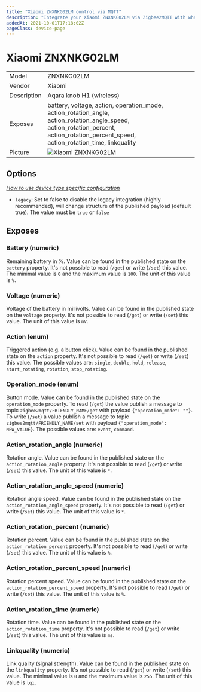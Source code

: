 ```yaml
---
title: "Xiaomi ZNXNKG02LM control via MQTT"
description: "Integrate your Xiaomi ZNXNKG02LM via Zigbee2MQTT with whatever smart home infrastructure you are using without the vendors bridge or gateway."
addedAt: 2021-10-01T17:18:02Z
pageClass: device-page
---
```


<!-- !!!! -->
<!-- ATTENTION: This file is auto-generated through docgen! -->
<!-- You can only edit the "Notes"-Section between the two comment lines "Notes BEGIN" and "Notes END". -->
<!-- Do not use h1 or h2 heading within "## Notes"-Section. -->
<!-- !!!! -->

# Xiaomi ZNXNKG02LM

|     |     |
|-----|-----|
| Model | ZNXNKG02LM  |
| Vendor  | Xiaomi  |
| Description | Aqara knob H1 (wireless) |
| Exposes | battery, voltage, action, operation_mode, action_rotation_angle, action_rotation_angle_speed, action_rotation_percent, action_rotation_percent_speed, action_rotation_time, linkquality |
| Picture | ![Xiaomi ZNXNKG02LM](https://www.zigbee2mqtt.io/images/devices/ZNXNKG02LM.jpg) |


<!-- Notes BEGIN: You can edit here. Add "## Notes" headline if not already present. -->


<!-- Notes END: Do not edit below this line -->


## Options
*[How to use device type specific configuration](../guide/configuration/devices-groups.md#specific-device-options)*

* `legacy`: Set to false to disable the legacy integration (highly recommended), will change structure of the published payload (default true). The value must be `true` or `false`


## Exposes

### Battery (numeric)
Remaining battery in %.
Value can be found in the published state on the `battery` property.
It's not possible to read (`/get`) or write (`/set`) this value.
The minimal value is `0` and the maximum value is `100`.
The unit of this value is `%`.

### Voltage (numeric)
Voltage of the battery in millivolts.
Value can be found in the published state on the `voltage` property.
It's not possible to read (`/get`) or write (`/set`) this value.
The unit of this value is `mV`.

### Action (enum)
Triggered action (e.g. a button click).
Value can be found in the published state on the `action` property.
It's not possible to read (`/get`) or write (`/set`) this value.
The possible values are: `single`, `double`, `hold`, `release`, `start_rotating`, `rotation`, `stop_rotating`.

### Operation_mode (enum)
Button mode.
Value can be found in the published state on the `operation_mode` property.
To read (`/get`) the value publish a message to topic `zigbee2mqtt/FRIENDLY_NAME/get` with payload `{"operation_mode": ""}`.
To write (`/set`) a value publish a message to topic `zigbee2mqtt/FRIENDLY_NAME/set` with payload `{"operation_mode": NEW_VALUE}`.
The possible values are: `event`, `command`.

### Action_rotation_angle (numeric)
Rotation angle.
Value can be found in the published state on the `action_rotation_angle` property.
It's not possible to read (`/get`) or write (`/set`) this value.
The unit of this value is `*`.

### Action_rotation_angle_speed (numeric)
Rotation angle speed.
Value can be found in the published state on the `action_rotation_angle_speed` property.
It's not possible to read (`/get`) or write (`/set`) this value.
The unit of this value is `*`.

### Action_rotation_percent (numeric)
Rotation percent.
Value can be found in the published state on the `action_rotation_percent` property.
It's not possible to read (`/get`) or write (`/set`) this value.
The unit of this value is `%`.

### Action_rotation_percent_speed (numeric)
Rotation percent speed.
Value can be found in the published state on the `action_rotation_percent_speed` property.
It's not possible to read (`/get`) or write (`/set`) this value.
The unit of this value is `%`.

### Action_rotation_time (numeric)
Rotation time.
Value can be found in the published state on the `action_rotation_time` property.
It's not possible to read (`/get`) or write (`/set`) this value.
The unit of this value is `ms`.

### Linkquality (numeric)
Link quality (signal strength).
Value can be found in the published state on the `linkquality` property.
It's not possible to read (`/get`) or write (`/set`) this value.
The minimal value is `0` and the maximum value is `255`.
The unit of this value is `lqi`.


